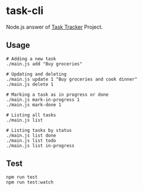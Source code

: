# task-cli

Node.js answer of [Task Tracker](https://roadmap.sh/projects/task-tracker) Project.

## Usage

```
# Adding a new task
./main.js add "Buy groceries"

# Updating and deleting
./main.js update 1 "Buy groceries and cook dinner"
./main.js delete 1

# Marking a task as in progress or done
./main.js mark-in-progress 1
./main.js mark-done 1

# Listing all tasks
./main.js list

# Listing tasks by status
./main.js list done
./main.js list todo
./main.js list in-progress
```

## Test

```
npm run test
npm run test:watch
```
